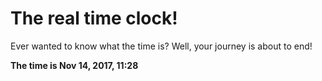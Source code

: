 # The real time clock!

Ever wanted to know what the time is? Well, your journey is about to end!

**The time is Nov 14, 2017, 11:28**
